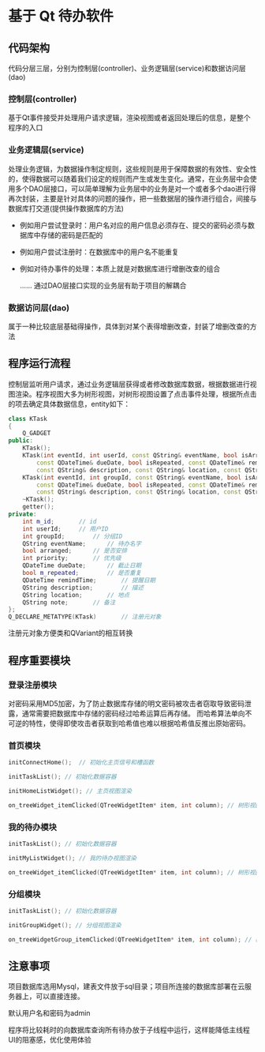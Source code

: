 # 基于 Qt 待办软件

## 代码架构  

代码分层三层，分别为控制层(controller)、业务逻辑层(service)和数据访问层(dao)  

###  控制层(controller)  

基于Qt事件接受并处理用户请求逻辑，渲染视图或者返回处理后的信息，是整个程序的入口  

### 业务逻辑层(service)  

处理业务逻辑，为数据操作制定规则，这些规则是用于保障数据的有效性、安全性的，使得数据可以随着我们设定的规则而产生或发生变化。通常，在业务层中会使用多个DAO层接口，可以简单理解为业务层中的业务是对一个或者多个dao进行得再次封装，主要是针对具体的问题的操作，把一些数据层的操作进行组合，间接与数据库打交道(提供操作数据库的方法)  

* 例如用户尝试登录时：用户名对应的用户信息必须存在、提交的密码必须与数据库中存储的密码是匹配的  

* 例如用户尝试注册时：在数据库中的用户名不能重复  

* 例如对待办事件的处理：本质上就是对数据库进行增删改查的组合  

  ……
  通过DAO层接口实现的业务层有助于项目的解耦合
### 数据访问层(dao)  

属于一种比较底层基础得操作，具体到对某个表得增删改查，封装了增删改查的方法  

  

## 程序运行流程  

控制层监听用户请求，通过业务逻辑层获得或者修改数据库数据，根据数据进行视图渲染。程序视图大多为树形视图，对树形视图设置了点击事件处理，根据所点击的项去确定具体数据信息，entity如下：  

```c++
class KTask
{
	Q_GADGET
public:
	KTask();
	KTask(int eventId, int userId, const QString& eventName, bool isArranged, int priority,
		const QDateTime& dueDate, bool isRepeated, const QDateTime& remindTime,
		const QString& description, const QString& location, const QString& note);
	KTask(int eventId, int groupId, const QString& eventName, bool isArranged, int priority,
		const QDateTime& dueDate, bool isRepeated, const QDateTime& remindTime,
		const QString& description, const QString& location, const QString& note, bool group);
	~KTask();
	getter();
private:
	int m_id;		// id
	int userId;		// 用户ID
	int groupId;		// 分组ID
	QString eventName;		// 待办名字
	bool arranged;		// 是否安排	
	int priority;		// 优先级
	QDateTime dueDate;		// 截止日期
	bool m_repeated;		// 是否重复
	QDateTime remindTime;		// 提醒日期
	QString description;		// 描述
	QString location;		// 地点
	QString note;		// 备注
};
Q_DECLARE_METATYPE(KTask)		// 注册元对象
```

  注册元对象方便类和QVariant的相互转换    



## 程序重要模块  

### 登录注册模块  

对密码采用MD5加密，为了防止数据库存储的明文密码被攻击者窃取导致密码泄露，通常需要把数据库中存储的密码经过哈希运算后再存储。 而哈希算法单向不可逆的特性，使得即使攻击者获取到哈希值也难以根据哈希值反推出原始密码。

### 首页模块  

```c++
initConnectHome();  // 初始化主页信号和槽函数  

initTaskList(); // 初始化数据容器  

initHomeListWidget(); // 主页视图渲染  

on_treeWidget_itemClicked(QTreeWidgetItem* item, int column); // 树形视图点击处理  
```



### 我的待办模块  

```c++
initTaskList(); // 初始化数据容器

initMyListWidget(); // 我的待办视图渲染

on_treeWidget_itemClicked(QTreeWidgetItem* item, int column); // 树形视图点击处理 
```



### 分组模块  

```c++
initTaskList(); // 初始化数据容器

initGroupWidget(); // 分组视图渲染  

on_treeWidgetGroup_itemClicked(QTreeWidgetItem* item, int column); // 树形视图点击处理
```

  

## 注意事项  

项目数据库选用Mysql，建表文件放于sql目录；项目所连接的数据库部署在云服务器上，可以直接连接。  

默认用户名和密码为admin  

程序将比较耗时的向数据库查询所有待办放于子线程中运行，这样能降低主线程UI的阻塞感，优化使用体验